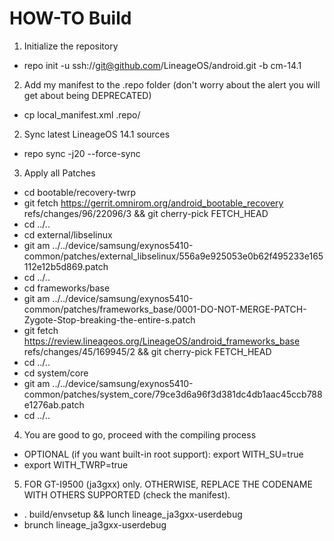 # HOW-TO Build

1) Initialize the repository

- repo init -u ssh://git@github.com/LineageOS/android.git -b cm-14.1

2) Add my manifest to the .repo folder (don't worry about the alert you will get about being DEPRECATED)

- cp local_manifest.xml .repo/

2) Sync latest LineageOS 14.1 sources

- repo sync -j20 --force-sync

3) Apply all Patches

- cd bootable/recovery-twrp
- git fetch https://gerrit.omnirom.org/android_bootable_recovery refs/changes/96/22096/3 && git cherry-pick FETCH_HEAD
- cd ../..
- cd external/libselinux
- git am ../../device/samsung/exynos5410-common/patches/external_libselinux/556a9e925053e0b62f495233e165112e12b5d869.patch
- cd ../..
- cd frameworks/base
- git am ../../device/samsung/exynos5410-common/patches/frameworks_base/0001-DO-NOT-MERGE-PATCH-Zygote-Stop-breaking-the-entire-s.patch
- git fetch https://review.lineageos.org/LineageOS/android_frameworks_base refs/changes/45/169945/2 && git cherry-pick FETCH_HEAD
- cd ../..
- cd system/core
- git am ../../device/samsung/exynos5410-common/patches/system_core/79ce3d6a96f3d381dc4db1aac45ccb788e1276ab.patch
- cd ../..

4) You are good to go, proceed with the compiling process

- OPTIONAL (if you want built-in root support): export WITH_SU=true
- export WITH_TWRP=true

5) FOR GT-I9500 (ja3gxx) only. OTHERWISE, REPLACE THE CODENAME WITH OTHERS SUPPORTED (check the manifest).

- . build/envsetup && lunch lineage_ja3gxx-userdebug
- brunch lineage_ja3gxx-userdebug

